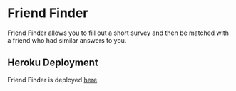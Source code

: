 # Friend Finder
Friend Finder allows you to fill out a short survey and then be matched with a friend who had similar answers to you.

## Heroku Deployment
Friend Finder is deployed [here](https://friend-finder-afh.herokuapp.com/).